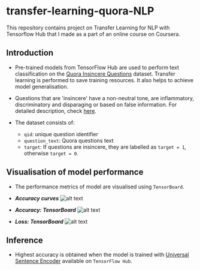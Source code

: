 # transfer-learning-quora-NLP
This repository contains project on Transfer Learning for NLP with Tensorflow Hub that I made as a part of an online course on Coursera.

## Introduction
- Pre-trained models from TensorFlow Hub are used to perform text classification on the [Quora Insincere Questions](https://www.kaggle.com/c/quora-insincere-questions-classification/data) dataset. Transfer learning is performed to save training resources. It also helps to achieve model generalisation.

- Questions that are 'insincere' have a non-neutral tone, are inflammatory, discriminatory and disparaging or based on false information. For detailed description, check [here](https://www.kaggle.com/c/quora-insincere-questions-classification/data).

- The dataset consists of:
  - `qid`: unique question identifier
  - `question_text`: Quora questions text
  - `target`: If questions are insincere, they are labelled as `target = 1`, otherwise `target = 0`.
  
 ## Visualisation of model performance
- The performance metrics of model are visualised using `TensorBoard`.

- ***Accuracy curves***
![alt text](https://github.com/kvarun07/transfer-learning-NLP/blob/main/assets/model_accuracy_plot.png)

- ***Accuracy: TensorBoard***
![alt text](https://github.com/kvarun07/transfer-learning-NLP/blob/main/assets/epoch_accuracy_curves.png)

- ***Loss: TensorBoard***
![alt text](https://github.com/kvarun07/transfer-learning-NLP/blob/main/assets/epoch_loss_curves.png)

## Inference
- Highest accuracy is obtained when the model is trained with [Universal Sentence Encoder](https://tfhub.dev/google/universal-sentence-encoder-large/5) available on `TensorFlow Hub`.
